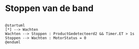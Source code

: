 # Stoppen van de band
```plantuml

@startuml
[*] --> Wachten
Wachten --> Stoppen : ProductGedetecteerd2 && Timer.ET > 1s
Stoppen --> Wachten : MotorStatus = 0
@enduml
